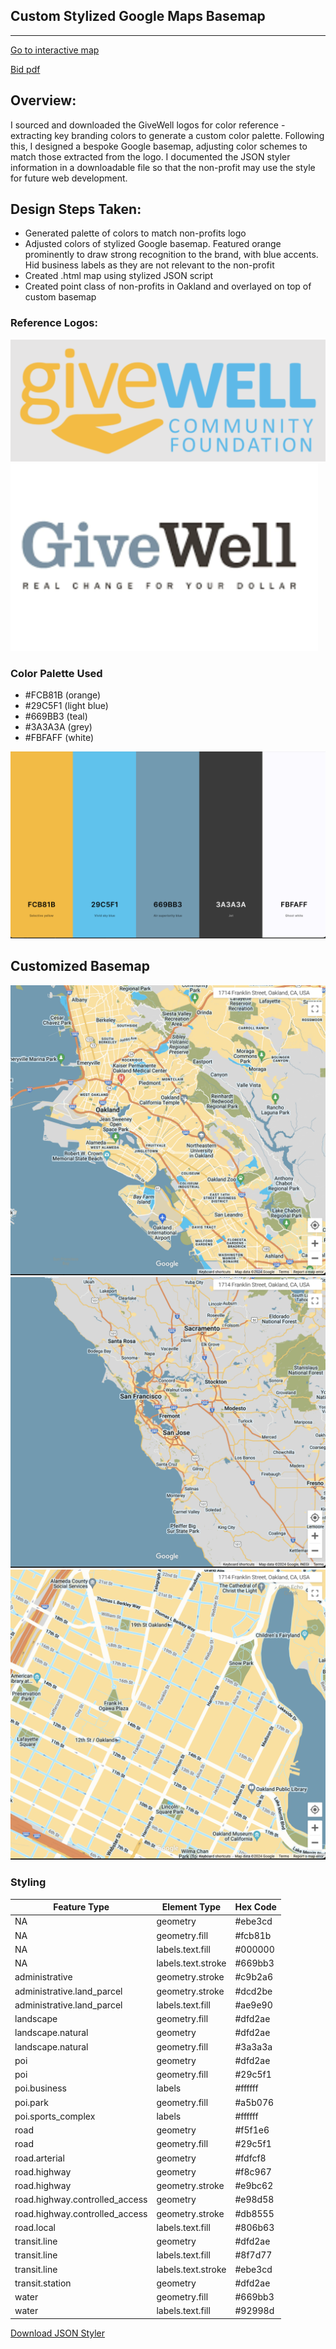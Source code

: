 ## Custom Stylized Google Maps Basemap

---

[Go to interactive map](./givewell_google_styling.html)

[Bid pdf](./bid.pdf)

## Overview:
I sourced and downloaded the GiveWell logos for color reference - extracting key branding colors to generate a custom color palette. Following this, I designed a bespoke Google basemap, adjusting color schemes to match those extracted from the logo. I documented the JSON styler information in a downloadable file so that the non-profit may use the style for future web development.

## Design Steps Taken:
- Generated palette of colors to match non-profits logo
- Adjusted colors of stylized Google basemap. Featured orange prominently to draw strong recognition to the brand, with blue accents. Hid business labels as they are not relevant to the non-profit
- Created .html map using stylized JSON script 
- Created point class of non-profits in Oakland and overlayed on top of custom basemap 


### Reference Logos:
![givewell_logo1](./img/givewell_logo1.png)
![givewell_logo2](./img/givewell_logo2.png)

### Color Palette Used 
- #FCB81B (orange)
- #29C5F1 (light blue)
- #669BB3 (teal)
- #3A3A3A (grey)
- #FBFAFF (white)

![palette](./img/Google_Basemap_Colors_Givewell.png)
## Customized Basemap
![basemap_screenshot](./img/screenshot_med.png)
![basemap_screenshot_big](./img/screenshot_big.png)
![basemap_screenshot_small](./img/screenshot_small.png)

### Styling 
Feature Type | Element Type | Hex Code
-------------|--------------|---------
NA            | geometry | #ebe3cd
NA            | geometry.fill | #fcb81b
NA            | labels.text.fill | #000000
NA            | labels.text.stroke | #669bb3
administrative | geometry.stroke | #c9b2a6
administrative.land_parcel | geometry.stroke | #dcd2be
administrative.land_parcel | labels.text.fill | #ae9e90
landscape | geometry.fill | #dfd2ae
landscape.natural | geometry | #dfd2ae
landscape.natural | geometry.fill | #3a3a3a
poi | geometry | #dfd2ae
poi | geometry.fill | #29c5f1
poi.business | labels | #ffffff
poi.park | geometry.fill | #a5b076
poi.sports_complex | labels | #ffffff
road | geometry | #f5f1e6
road | geometry.fill | #29c5f1
road.arterial | geometry | #fdfcf8
road.highway | geometry | #f8c967
road.highway | geometry.stroke | #e9bc62
road.highway.controlled_access | geometry | #e98d58
road.highway.controlled_access | geometry.stroke | #db8555
road.local | labels.text.fill | #806b63
transit.line | geometry | #dfd2ae
transit.line | labels.text.fill | #8f7d77
transit.line | labels.text.stroke | #ebe3cd
transit.station | geometry | #dfd2ae
water | geometry.fill | #669bb3
water | labels.text.fill | #92998d






[Download JSON Styler](./homeworks/givewell_styling.json)